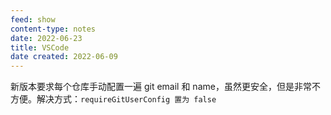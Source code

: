 ```yaml
---
feed: show
content-type: notes
date: 2022-06-23
title: VSCode
date created: 2022-06-09
---
```

新版本要求每个仓库手动配置一遍 git email 和 name，虽然更安全，但是非常不方便。解决方式：`requireGitUserConfig 置为 false`

